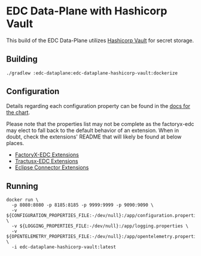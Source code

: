 # EDC Data-Plane with Hashicorp Vault

This build of the EDC Data-Plane utilizes [Hashicorp Vault](https://www.vaultproject.io/) for secret storage.

## Building

```shell
./gradlew :edc-dataplane:edc-dataplane-hashicorp-vault:dockerize
```

## Configuration
Details regarding each configuration property can be found in the [docs for the chart](../../charts/factoryx-connector/README.md).

Please note that the properties list may not be complete as the factoryx-edc may elect to fall back to the default behavior of an extension.
When in doubt, check the extensions' README that will likely be found at below places.
- [FactoryX-EDC Extensions](../../edc-extensions)
- [Tractusx-EDC Extensions](https://github.com/eclipse-tractusx/tractusx-edc/tree/main/edc-extensions)
- [Eclipse Connector Extensions](https://github.com/eclipse-edc/Connector/tree/main/extensions)

## Running

```shell
docker run \
  -p 8080:8080 -p 8185:8185 -p 9999:9999 -p 9090:9090 \
  -v ${CONFIGURATION_PROPERTIES_FILE:-/dev/null}:/app/configuration.properties \
  -v ${LOGGING_PROPERTIES_FILE:-/dev/null}:/app/logging.properties \
  -v ${OPENTELEMETRY_PROPERTIES_FILE:-/dev/null}:/app/opentelemetry.properties \
  -i edc-dataplane-hashicorp-vault:latest
```
